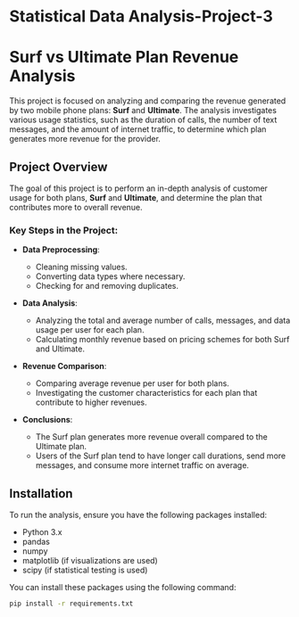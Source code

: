 # Statistical Data Analysis-Project-3

# Surf vs Ultimate Plan Revenue Analysis

This project is focused on analyzing and comparing the revenue generated by two mobile phone plans: **Surf** and **Ultimate**. The analysis investigates various usage statistics, such as the duration of calls, the number of text messages, and the amount of internet traffic, to determine which plan generates more revenue for the provider.

## Project Overview

The goal of this project is to perform an in-depth analysis of customer usage for both plans, **Surf** and **Ultimate**, and determine the plan that contributes more to overall revenue.

### Key Steps in the Project:
- **Data Preprocessing**: 
  - Cleaning missing values.
  - Converting data types where necessary.
  - Checking for and removing duplicates.
  
- **Data Analysis**: 
  - Analyzing the total and average number of calls, messages, and data usage per user for each plan.
  - Calculating monthly revenue based on pricing schemes for both Surf and Ultimate.
  
- **Revenue Comparison**: 
  - Comparing average revenue per user for both plans.
  - Investigating the customer characteristics for each plan that contribute to higher revenues.
  
- **Conclusions**:
  - The Surf plan generates more revenue overall compared to the Ultimate plan.
  - Users of the Surf plan tend to have longer call durations, send more messages, and consume more internet traffic on average.

## Installation

To run the analysis, ensure you have the following packages installed:

- Python 3.x
- pandas
- numpy
- matplotlib (if visualizations are used)
- scipy (if statistical testing is used)

You can install these packages using the following command:

```bash
pip install -r requirements.txt
